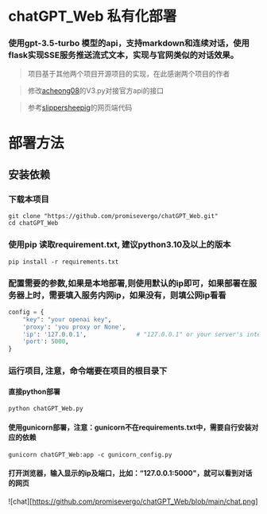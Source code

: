 # chatGPT_Web 私有化部署
### 使用gpt-3.5-turbo 模型的api，支持markdown和连续对话，使用flask实现SSE服务推送流式文本，实现与官网类似的对话效果。
> 项目基于其他两个项目开源项目的实现，在此感谢两个项目的作者 

> 修改[acheong08](https://github.com/acheong08/ChatGPT)的V3.py对接官方api的接口 

> 参考[slippersheepig](https://github.com/slippersheepig/chatgpt-web)的网页端代码

# 部署方法
## 安装依赖
### 下载本项目
```shell
git clone "https://github.com/promisevergo/chatGPT_Web.git"
cd chatGPT_Web
```

### 使用pip 读取requirement.txt, 建议python3.10及以上的版本
```shell
pip install -r requirements.txt
```

### 配置需要的参数,如果是本地部署,则使用默认的ip即可，如果部署在服务器上时，需要填入服务内网ip，如果没有，则填公网ip看看
```python
config = {
    "key": "your openai key",
    'proxy': 'you proxy or None',
    'ip': '127.0.0.1',              # "127.0.0.1" or your server's internal network ip or your server's public ip
    'port': 5000,
}
```
### 运行项目, 注意，命令端要在项目的根目录下
#### 直接python部署
```shell
python chatGPT_Web.py
```
#### 使用gunicorn部署，注意：gunicorn不在requirements.txt中，需要自行安装对应的依赖
```shell
gunicorn chatGPT_Web:app -c gunicorn_config.py
```
#### 打开浏览器，输入显示的ip及端口，比如：“127.0.0.1:5000"，就可以看到对话的网页
![chat][https://github.com/promisevergo/chatGPT_Web/blob/main/chat.png]